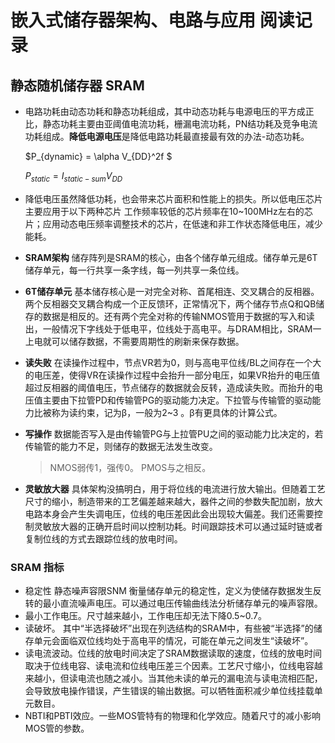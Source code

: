 # 嵌入式储存器架构、电路与应用 阅读记录

## 静态随机储存器 SRAM

* 电路功耗由动态功耗和静态功耗组成，其中动态功耗与电源电压的平方成正比，静态功耗主要由亚阈值电流功耗，栅漏电流功耗，PN结功耗及竞争电流功耗组成。**降低电源电压**是降低电路功耗最直接最有效的办法-动态功耗。

  $P_{dynamic} = \alpha V_{DD}^2f $

  $P_{static} = I_{static-sum}V_{DD}$

* 降低电压虽然降低功耗，也会带来芯片面积和性能上的损失。所以低电压芯片主要应用于以下两种芯片 工作频率较低的芯片频率在10~100MHz左右的芯片；应用动态电压频率调整技术的芯片，在低速和非工作状态降低电压，减少能耗。

* **SRAM架构** 储存阵列是SRAM的核心，由各个储存单元组成。储存单元是6T储存单元，每一行共享一条字线，每一列共享一条位线。

* **6T储存单元** 基本储存核心是一对完全对称、首尾相连、交叉耦合的反相器。两个反相器交叉耦合构成一个正反馈环，正常情况下，两个储存节点Q和QB储存的数据是相反的。还有两个完全对称的传输NMOS管用于数据的写入和读出，一般情况下字线处于低电平，位线处于高电平。与DRAM相比，SRAM一上电就可以储存数据，不需要周期性的刷新来保存数据。

* **读失败** 在读操作过程中，节点VR若为0，则与高电平位线/BL之间存在一个大的电压差，使得VR在读操作过程中会抬升一部分电压，如果VR抬升的电压值超过反相器的阈值电压，节点储存的数据就会反转，造成读失败。而抬升的电压值主要由下拉管PD和传输管PG的驱动能力决定。下拉管与传输管的驱动能力比被称为读约束，记为β，一般为2~3 。β有更具体的计算公式。

* **写操作** 数据能否写入是由传输管PG与上拉管PU之间的驱动能力比决定的，若传输管的能力不足，则储存的数据无法发生改变。

  > NMOS弱传1，强传0。 PMOS与之相反。
  
* **灵敏放大器** 具体架构没搞明白，用于将位线的电流进行放大输出。但随着工艺尺寸的缩小，制造带来的工艺偏差越来越大，器件之间的参数失配加剧，放大电路本身会产生失调电压，位线的电压差因此会出现较大偏差。我们还需要控制灵敏放大器的正确开启时间以控制功耗。时间跟踪技术可以通过延时链或者复制位线的方式去跟踪位线的放电时间。

### SRAM 指标

* 稳定性 静态噪声容限SNM 衡量储存单元的稳定性，定义为使储存数据发生反转的最小直流噪声电压。可以通过电压传输曲线法分析储存单元的噪声容限。
* 最小工作电压。尺寸越来越小，工作电压却无法下降0.5~0.7。
* 读破坏。 其中“半选择破坏”出现在列选结构的SRAM中，有些被“半选择”的储存单元会面临双位线均处于高电平的情况，可能在单元之间发生“读破坏”。
* 读电流波动。位线的放电时间决定了SRAM数据读取的速度，位线的放电时间取决于位线电容、读电流和位线电压差三个因素。工艺尺寸缩小，位线电容越来越小，但读电流也随之减小。当其他未读的单元的漏电流与读电流相匹配，会导致放电操作错误，产生错误的输出数据。可以牺牲面积减少单位线挂载单元数目。
* NBTI和PBTI效应。一些MOS管特有的物理和化学效应。随着尺寸的减小影响MOS管的参数。